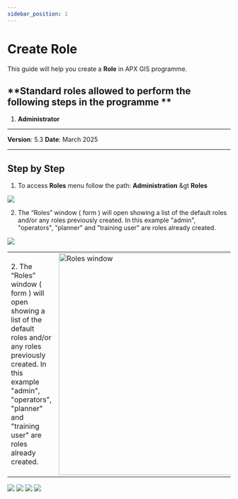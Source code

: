```yaml
---
sidebar_position: 1
---
```


# Create Role

This guide will help you create a **Role** in APX GIS programme.

## **Standard roles allowed to perform the following steps in the programme **

1.	**Administrator**

------------

**Version**: 5.3
**Date**: March 2025

------------
## **Step by Step**

1. To access **Roles** menu follow the path: **Administration** &gt **Roles**

![](/img/1.Roles/roles-create01.png)

2. The “Roles” window ( form ) will open showing a list of the default roles and/or any roles previously created. 
   In this example "admin", "operators", "planner" and "training user" are roles already created.

![](/img/1.Roles/roles-create02.png)

<table>
  <tr>
    <td>
        2. The “Roles” window ( form ) will open showing a list of the default roles and/or any roles previously created. 
        In this example "admin", "operators", "planner" and "training user" are roles already created.
    </td>
    <td>
      <img src="/img/1.Roles/roles-create02.png" alt="Roles window" width="500"/>
    </td>
  </tr>
</table>

![](/img/1.Roles/roles-create03.png)
![](/img/1.Roles/roles-create04.png)
![](/img/1.Roles/roles-create05.png)
![](/img/1.Roles/roles-create06.png)